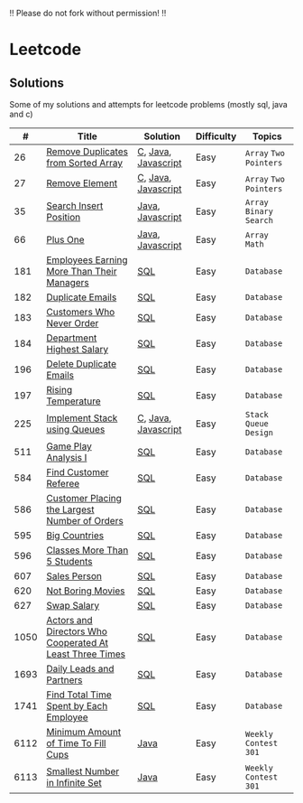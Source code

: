 ‼️ Please do not fork without permission! ‼️

# Leetcode
## Solutions
Some of my solutions and attempts for leetcode problems (mostly sql, java and c)

| **#** | **Title** | **Solution** | **Difficulty** | **Topics** |
|-------|-----------|--------------|----------------|------------|
| 26 | [Remove Duplicates from Sorted Array](https://leetcode.com/problems/remove-duplicates-from-sorted-array/) | [C](C/Q26RemoveDuplicatesFromSortedArray.c), [Java](/Java/Q26RemoveDuplicatesFromSortedArray.java), [Javascript](/Javascript/Q26RemoveDuplicatesFromSortedArray.js) | Easy | `Array` `Two Pointers` |
| 27 | [Remove Element](https://leetcode.com/problems/remove-element/submissions/) | [C](C/Q27RemoveElement.c), [Java](Java/Q27RemoveElement.java), [Javascript](Javascript/Q27RemoveElement.js) | Easy | `Array` `Two Pointers` |
| 35 | [Search Insert Position](https://leetcode.com/problems/search-insert-position/) | [Java](Java/Q35SearchInsertPosition.java), [Javascript](Javascript/Q35SearchInsertPosition.js) | Easy | `Array` `Binary Search`|
| 66 | [Plus One](https://leetcode.com/problems/plus-one/) | [Java](Java/Q66PlusOne.java), [Javascript](Javascript/Q66PlusOne.js) | Easy | `Array` `Math` | 
| 181 | [Employees Earning More Than Their Managers](https://leetcode.com/problems/employees-earning-more-than-their-managers/) | [SQL](/SQL/Q181EarnMoreThanManagers.sql) | Easy | `Database` |
| 182 | [Duplicate Emails](https://leetcode.com/problems/duplicate-emails/) | [SQL](/SQL/Q182DuplicateEmails.sql) | Easy | `Database` |
| 183 | [Customers Who Never Order](https://leetcode.com/problems/customers-who-never-order/) | [SQL](/SQL/Q183CustomersWhoNeverOrder.sql) | Easy | `Database` |
| 184 | [Department Highest Salary](https://leetcode.com/problems/department-highest-salary/) | [SQL](/SQL/Q184DepartmentHighestSalary.sql) | Easy | `Database` |
| 196 | [Delete Duplicate Emails](https://leetcode.com/problems/delete-duplicate-emails/) | [SQL](/SQL/Q196DeleteDuplicateEmails.sql) | Easy | `Database` |
| 197 | [Rising Temperature](https://leetcode.com/problems/rising-temperature/) | [SQL](/SQL/Q197RisingTemperature.sql) | Easy | `Database` |
| 225 |[Implement Stack using Queues](https://leetcode.com/problems/implement-stack-using-queues/)| [C](/C/Q225ImplementStackUsingQueues.c), [Java](/Java/Q225MyStack.java), [Javascript](Javascript/Q225MyStack.js) |Easy|`Stack` `Queue` `Design`|
| 511 | [Game Play Analysis I](https://leetcode.com/problems/game-play-analysis-i/) | [SQL](/SQL/Q511GamePlayAnalysisI.sql) | Easy | `Database` |
| 584 | [Find Customer Referee](https://leetcode.com/problems/find-customer-referee/) | [SQL](/SQL/Q584FindCustomerReferee.sql) | Easy | `Database` | 
| 586 | [Customer Placing the Largest Number of Orders](https://leetcode.com/problems/customer-placing-the-largest-number-of-orders/) | [SQL](/SQL/Q586CustomerWithLargestNumberofOrders.sql) | Easy | `Database` |
| 595 | [Big Countries](https://leetcode.com/problems/big-countries/) | [SQL](/SQL/Q595BigCountries.sql) | Easy | `Database` |
| 596 | [Classes More Than 5 Students](https://leetcode.com/problems/classes-more-than-5-students/) | [SQL](/SQL/Q596ClassesMoreThan5Students.sql) | Easy | `Database` |
| 607 | [Sales Person](https://leetcode.com/problems/sales-person/) | [SQL](/SQL/Q607SalesPerson.sql) | Easy | `Database` |
| 620 | [Not Boring Movies](https://leetcode.com/problems/not-boring-movies/) | [SQL](/SQL/Q620NotBoringMovies.sql) | Easy | `Database` |
| 627 | [Swap Salary](https://leetcode.com/problems/swap-salary/) | [SQL](/SQL/Q627SwapSalary.sql) | Easy | `Database` | 
| 1050 | [Actors and Directors Who Cooperated At Least Three Times](https://leetcode.com/problems/actors-and-directors-who-cooperated-at-least-three-times/) | [SQL](/SQL/Q1050ActorsDirectorsCooperations.sql) | Easy | `Database` |
| 1693 | [Daily Leads and Partners](https://leetcode.com/problems/daily-leads-and-partners/) | [SQL](/SQL/Q1693LeadsAndPartners.sql) | Easy | `Database` | 
| 1741 | [Find Total Time Spent by Each Employee](https://leetcode.com/problems/find-total-time-spent-by-each-employee/) | [SQL](/SQL/Q1741TotalTime.md) | Easy | `Database` |
| 6112 | [Minimum Amount of Time To Fill Cups](https://leetcode.com/contest/weekly-contest-301/problems/minimum-amount-of-time-to-fill-cups/) | [Java](/Java/Q6112MinimumAmountofTimeToFillCups.java) | Easy | `Weekly Contest 301` |
| 6113 | [Smallest Number in Infinite Set](https://leetcode.com/contest/weekly-contest-301/problems/smallest-number-in-infinite-set/) | [Java](/Java/Q6113SmallestNumberinInfiniteSet.java) | Easy | `Weekly Contest 301` |



